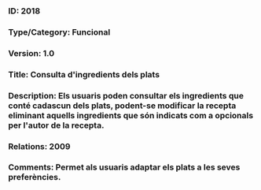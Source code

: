 ### ID: 2018
### Type/Category: Funcional
### Version: 1.0
### Title: Consulta d'ingredients dels plats
### Description: Els usuaris poden consultar els ingredients que conté cadascun dels plats, podent-se modificar la recepta eliminant aquells ingredients que són indicats com a opcionals per l'autor de la recepta.
### Relations: 2009
### Comments: Permet als usuaris adaptar els plats a les seves preferències.
